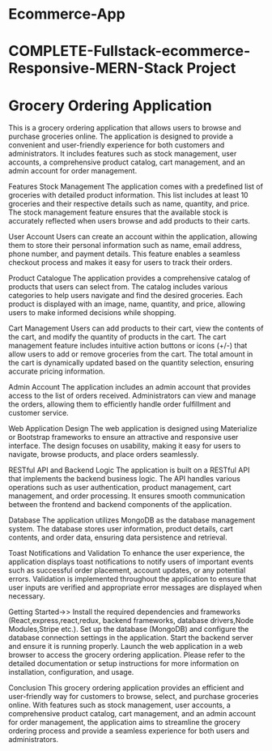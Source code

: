 # Ecommerce-App
# COMPLETE-Fullstack-ecommerce-Responsive-MERN-Stack Project
# Grocery Ordering Application

This is a grocery ordering application that allows users to browse and purchase groceries online. The application is designed to provide a convenient and user-friendly experience for both customers and administrators. It includes features such as stock management, user accounts, a comprehensive product catalog, cart management, and an admin account for order management.

Features
Stock Management
The application comes with a predefined list of groceries with detailed product information. This list includes at least 10 groceries and their respective details such as name, quantity, and price. The stock management feature ensures that the available stock is accurately reflected when users browse and add products to their carts.

User Account
Users can create an account within the application, allowing them to store their personal information such as name, email address, phone number, and payment details. This feature enables a seamless checkout process and makes it easy for users to track their orders.

Product Catalogue
The application provides a comprehensive catalog of products that users can select from. The catalog includes various categories to help users navigate and find the desired groceries. Each product is displayed with an image, name, quantity, and price, allowing users to make informed decisions while shopping.

Cart Management
Users can add products to their cart, view the contents of the cart, and modify the quantity of products in the cart. The cart management feature includes intuitive action buttons or icons (+/-) that allow users to add or remove groceries from the cart. The total amount in the cart is dynamically updated based on the quantity selection, ensuring accurate pricing information.

Admin Account
The application includes an admin account that provides access to the list of orders received. Administrators can view and manage the orders, allowing them to efficiently handle order fulfillment and customer service.

Web Application Design
The web application is designed using Materialize or Bootstrap frameworks to ensure an attractive and responsive user interface. The design focuses on usability, making it easy for users to navigate, browse products, and place orders seamlessly.

RESTful API and Backend Logic
The application is built on a RESTful API that implements the backend business logic. The API handles various operations such as user authentication, product management, cart management, and order processing. It ensures smooth communication between the frontend and backend components of the application.


Database
The application utilizes MongoDB as the database management system. The database stores user information, product details, cart contents, and order data, ensuring data persistence and retrieval.

Toast Notifications and Validation
To enhance the user experience, the application displays toast notifications to notify users of important events such as successful order placement, account updates, or any potential errors. Validation is implemented throughout the application to ensure that user inputs are verified and appropriate error messages are displayed when necessary.


Getting Started->>
Install the required dependencies and frameworks (React,express,react,redux, backend frameworks, database drivers,Node Modules,Stripe etc.).
Set up the database (MongoDB) and configure the database connection settings in the application.
Start the backend server and ensure it is running properly.
Launch the web application in a web browser to access the grocery ordering application.
Please refer to the detailed documentation or setup instructions for more information on installation, configuration, and usage.

Conclusion
This grocery ordering application provides an efficient and user-friendly way for customers to browse, select, and purchase groceries online. With features such as stock management, user accounts, a comprehensive product catalog, cart management, and an admin account for order management, the application aims to streamline the grocery ordering process and provide a seamless experience for both users and administrators.






